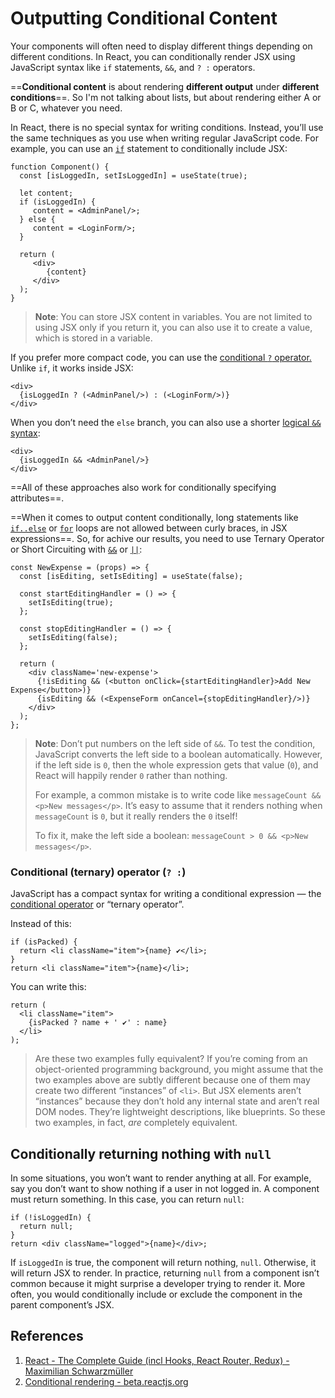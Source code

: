 # Outputting Conditional Content

Your components will often need to display different things depending on different conditions. In React, you can conditionally render JSX using JavaScript syntax like `if` statements, `&&`, and `? :` operators.

==**Conditional content** is about rendering **different output** under **different conditions**==. So I'm not talking about lists, but about rendering either A or B or C, whatever you need.

In React, there is no special syntax for writing conditions. Instead, you’ll use the same techniques as you use when writing regular JavaScript code. For example, you can use an [`if`](https://developer.mozilla.org/en-US/docs/Web/JavaScript/Reference/Statements/if...else) statement to conditionally include JSX:

```react
function Component() {
  const [isLoggedIn, setIsLoggedIn] = useState(true);
    
  let content;    
  if (isLoggedIn) {
     content = <AdminPanel/>;
  } else {
     content = <LoginForm/>;
  }
    
  return (
     <div>
        {content}
     </div>
  );
}
```

> **Note**: You can store JSX content in variables. You are not limited to using JSX only if you return it, you can also use it to create a value, which is stored in a variable.

If you prefer more compact code, you can use the [conditional `?` operator.](https://developer.mozilla.org/en-US/docs/Web/JavaScript/Reference/Operators/Conditional_Operator) Unlike `if`, it works inside JSX:

```react
<div>
  {isLoggedIn ? (<AdminPanel/>) : (<LoginForm/>)}
</div>
```

When you don’t need the `else` branch, you can also use a shorter [logical `&&` syntax](https://developer.mozilla.org/en-US/docs/Web/JavaScript/Reference/Operators/Logical_AND#short-circuit_evaluation):

```react
<div>
  {isLoggedIn && <AdminPanel/>}
</div>
```

==All of these approaches also work for conditionally specifying attributes==.

==When it comes to output content conditionally, long statements like [`if..else`](https://developer.mozilla.org/en-US/docs/Web/JavaScript/Reference/Statements/if...else) or [`for`](https://developer.mozilla.org/en-US/docs/Web/JavaScript/Reference/Statements/for) loops are not allowed between curly braces, in JSX expressions==. So, for achive our results, you need to use Ternary Operator or Short Circuiting with [`&&`](https://developer.mozilla.org/en-US/docs/Web/JavaScript/Reference/Operators/Logical_AND) or [`||`](https://developer.mozilla.org/en-US/docs/Web/JavaScript/Reference/Operators/Logical_OR):

```react
const NewExpense = (props) => {
  const [isEditing, setIsEditing] = useState(false);

  const startEditingHandler = () => {
    setIsEditing(true);
  };

  const stopEditingHandler = () => {
    setIsEditing(false);
  };

  return (
    <div className='new-expense'>
      {!isEditing && (<button onClick={startEditingHandler}>Add New Expense</button>)}
      {isEditing && (<ExpenseForm onCancel={stopEditingHandler}/>)}
    </div>
  );
};
```

> **Note**: Don’t put numbers on the left side of `&&`. To test the condition, JavaScript converts the left side to a boolean automatically. However, if the left side is `0`, then the whole expression gets that value (`0`), and React will happily render `0` rather than nothing. 
>
> For example, a common mistake is to write code like `messageCount && <p>New messages</p>`. It’s easy to assume that it renders nothing when `messageCount` is `0`, but it really renders the `0` itself! 
>
> To fix it, make the left side a boolean: `messageCount > 0 && <p>New messages</p>`.

### Conditional (ternary) operator (`? :`)

JavaScript has a compact syntax for writing a conditional expression — the [conditional operator](https://developer.mozilla.org/en-US/docs/Web/JavaScript/Reference/Operators/Conditional_Operator) or “ternary operator”.

Instead of this:

```react
if (isPacked) {
  return <li className="item">{name} ✔</li>;
}
return <li className="item">{name}</li>;
```

You can write this:

```react
return (
  <li className="item">
    {isPacked ? name + ' ✔' : name}
  </li>
);
```

> Are these two examples fully equivalent? If you’re coming from an object-oriented programming background, you might assume that the two examples above are subtly different because one of them may create two different “instances” of `<li>`. But JSX elements aren’t “instances” because they don’t hold any internal state and aren’t real DOM nodes. They’re lightweight descriptions, like blueprints. So these two examples, in fact, *are* completely equivalent.

## Conditionally returning nothing with `null` 

In some situations, you won’t want to render anything at all. For example, say you don’t want to show nothing if a user in not logged in. A component must return something. In this case, you can return `null`:

```react
if (!isLoggedIn) {
  return null;
}
return <div className="logged">{name}</div>;
```

If `isLoggedIn` is true, the component will return nothing, `null`. Otherwise, it will return JSX to render. In practice, returning `null` from a component isn’t common because it might surprise a developer trying to render it. More often, you would conditionally include or exclude the component in the parent component’s JSX.

## References

1. [React - The Complete Guide (incl Hooks, React Router, Redux) - Maximilian Schwarzmüller](https://www.udemy.com/course/react-the-complete-guide-incl-redux/)
1. [Conditional rendering - beta.reactjs.org](https://beta.reactjs.org/learn#conditional-rendering)